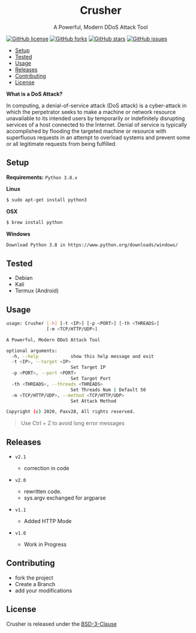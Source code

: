 <h1 align='center'>
 Crusher
</h1>

<p align='center'>
A Powerful, Modern DDoS Attack Tool
</p>

[![GitHub license](https://img.shields.io/github/license/Paxv28/Crusher?style=flat-square)](https://github.com/Paxv28/Crusher/blob/master/LICENSE)
[![GitHub forks](https://img.shields.io/github/forks/Paxv28/Crusher?style=flat-square)](https://github.com/Paxv28/Crusher/network)
[![GitHub stars](https://img.shields.io/github/stars/Paxv28/Crusher?style=flat-square)](https://github.com/Paxv28/Crusher/stargazers) 
[![GitHub issues](https://img.shields.io/github/issues/Paxv28/Crusher?style=flat-square)](https://github.com/Paxv28/Crusher/issues)
* [Setup](#Setup)
* [Tested](#Tested)
* [Usage](#Usage)
* [Releases](#Releases)
* [Contributing](#Contributing)
* [License](#License)

**What is a DoS Attack?**

In computing, a denial-of-service attack (DoS attack)
is a cyber-attack in which the perpetrator seeks to make a 
machine or network resource unavailable to its intended users 
by temporarily or indefinitely disrupting services of a host 
connected to the Internet. 
Denial of service is typically accomplished by flooding the targeted 
machine or resource with superfluous requests in an attempt to 
overload systems and prevent some or all legitimate requests from being fulfilled.


## Setup

**Requirements:**
`Python 3.8.x`

**Linux**
```sh
$ sudo apt-get install python3
```
**OSX**
```sh
$ brew install python
```

**Windows**
```sh
Download Python 3.8 in https://www.python.org/downloads/windows/
```

## Tested
* Debian
* Kali
* Termux (Android)

## Usage

```sh
usage: Crusher [-h] [-t <IP>] [-p <PORT>] [-th <THREADS>]
               [-m <TCP/HTTP/UDP>]

A Powerful, Modern DDoS Attack Tool

optional arguments:
  -h, --help            show this help message and exit      
  -t <IP>, --target <IP>
                        Set Target IP
  -p <PORT>, --port <PORT>
                        Set Target Port
  -th <THREADS>, --threads <THREADS>
                        Set Threads Num | Default 50
  -m <TCP/HTTP/UDP>, --method <TCP/HTTP/UDP>
                        Set Attack Method

Copyright (c) 2020, Paxv28, All rights reserved.
```
> Use Ctrl + Z to avoid long error messages

## Releases
* `v2.1`
  * correction in code

* `v2.0`
  * rewritten code. 
  * sys.argv exchanged for argparse

* `v1.1`
  * Added HTTP Mode

* `v1.0`
  * Work in Progress


## Contributing
* fork the project
* Create a Branch 
* add your modifications


## License
Crusher is released under the [BSD-3-Clause](https://github.com/Paxv28/Crusher/blob/master/LICENSE)
